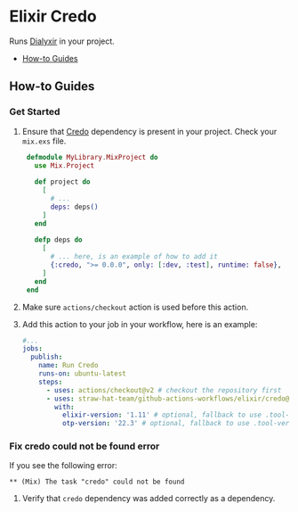 # Elixir Credo

Runs [Dialyxir](https://github.com/jeremyjh/dialyxir) in your project.

- [How-to Guides](#how-to-guides)

## How-to Guides

### Get Started

1. Ensure that [Credo](https://github.com/rrrene/credo) dependency is present in your project. Check your `mix.exs`
   file.
    
    ```elixir
     defmodule MyLibrary.MixProject do
       use Mix.Project
     
       def project do
         [
           # ...
           deps: deps()
         ]
       end
     
       defp deps do
         [
           # ... here, is an example of how to add it
           {:credo, ">= 0.0.0", only: [:dev, :test], runtime: false},
         ]
       end
     end
    ```

3. Make sure `actions/checkout` action is used before this action.
4. Add this action to your job in your workflow, here is an example:

    ```yaml
    #...
    jobs:
      publish:
        name: Run Credo
        runs-on: ubuntu-latest
        steps:
          - uses: actions/checkout@v2 # checkout the repository first
          - uses: straw-hat-team/github-actions-workflows/elixir/credo@master
            with:
              elixir-version: '1.11' # optional, fallback to use .tool-versions
              otp-version: '22.3' # optional, fallback to use .tool-versions
    ```

### Fix credo could not be found error

If you see the following error:

```log
** (Mix) The task "credo" could not be found
```

1. Verify that `credo` dependency was added correctly as a dependency.
